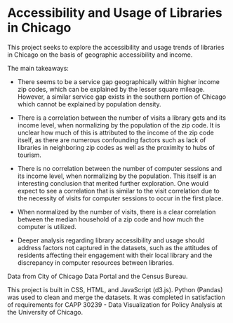 # Accessibility and Usage of Libraries in Chicago

This project seeks to explore the accessibility and usage trends of libraries in Chicago on the basis of geographic accessibility and income.

The main takeaways:

- There seems to be a service gap geographically within higher income zip codes, which can be explained by the lesser square mileage. However, a similar service gap exists in the southern portion of Chicago which cannot be explained by population density.

- There is a correlation between the number of visits a library gets and its income level, when normalizing by the population of the zip code. It is unclear how much of this is attributed to the income of the zip code itself, as there are numerous confounding factors such as lack of libraries in neighboring zip codes as well as the proximity to hubs of tourism.

- There is no correlation between the number of computer sessions and its income level, when normalizing by the population. This itself is an interesting conclusion that merited further exploration. One would expect to see a correlation that is similar to the visit correlation due to the necessity of visits for computer sessions to occur in the first place.

- When normalized by the number of visits, there is a clear correlation between the median household of a zip code and how much the computer is utilized.

- Deeper analysis regarding library accessibility and usage should address factors not captured in the datasets, such as the attitudes of residents affecting their engagement with their local library and the discrepancy in computer resources between libraries.

Data from City of Chicago Data Portal and the Census Bureau.

This project is built in CSS, HTML, and JavaScript (d3.js). Python (Pandas) was used to clean and merge the datasets. It was completed in satisfaction of requirements for CAPP 30239 - Data Visualization for Policy Analysis at the University of Chicago.
